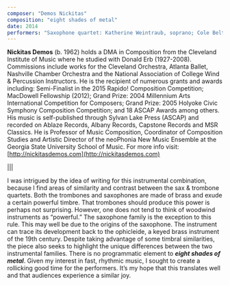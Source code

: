 ```yaml
---
composer: "Demos Nickitas"
composition: "eight shades of metal"
date: 2014
performers: "Saxophone quartet: Katherine Weintraub, soprano; Cole Belt, alto; Nick Childs, tenor; Galo Morales, baritone<br>Trombone quartet: Kyle Schaefer, Tyler Coffman, Kevin Clancy, Jonathan Lacey (bass)<br>Trey Harris, conductor"
---
```

**Nickitas Demos** (b. 1962) holds a DMA in Composition from the Cleveland Institute of Music where he studied with Donald Erb (1927-2008). Commissions include works for the Cleveland Orchestra, Atlanta Ballet, Nashville Chamber Orchestra and the National Association of College Wind & Percussion Instructors. He is the recipient of numerous grants and awards including: Semi-Finalist in the 2015 Rapido! Composition Competition; MacDowell Fellowship (2012); Grand Prize: 2004 Millennium Arts International Competition for Composers; Grand Prize: 2005 Holyoke Civic Symphony Composition Competition; and 18 ASCAP Awards among others. His music is self-published through Sylvan Lake Press (ASCAP) and recorded on Ablaze Records, Albany Records, Capstone Records and MSR Classics. He is Professor of Music Composition, Coordinator of Composition Studies and Artistic Director of the neoPhonia New Music Ensemble at the Georgia State University School of Music. For more info visit: [http://nickitasdemos.com](http://nickitasdemos.com)

|||

I was intrigued by the idea of writing for this instrumental combination, because I find areas of similarity and contrast between the sax & trombone quartets. Both the trombones and saxophones are made of brass and exude a certain powerful timbre. That trombones should produce this power is perhaps not surprising. However, one does not tend to think of woodwind instruments as “powerful.” The saxophone family is the exception to this rule. This may well be due to the origins of the saxophone. The instrument can trace its development back to the ophicleide, a keyed brass instrument of the 19th century. Despite taking advantage of some timbral similarities, the piece also seeks to highlight the unique differences between the two instrumental families. There is no programmatic element to **_eight shades of metal_**. Given my interest in fast, rhythmic music, I sought to create a rollicking good time for the performers. It’s my hope that this translates well and that audiences experience a similar joy.